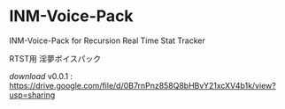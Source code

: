 # INM-Voice-Pack  
INM-Voice-Pack for Recursion Real Time Stat Tracker  

RTST用 淫夢ボイスパック

*download* v0.0.1 : <https://drive.google.com/file/d/0B7rnPnz858Q8bHBvY21xcXV4b1k/view?usp=sharing>
